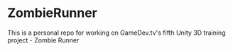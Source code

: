 # ZombieRunner
This is a personal repo for working on GameDev.tv's fifth Unity 3D training project - Zombie Runner 
